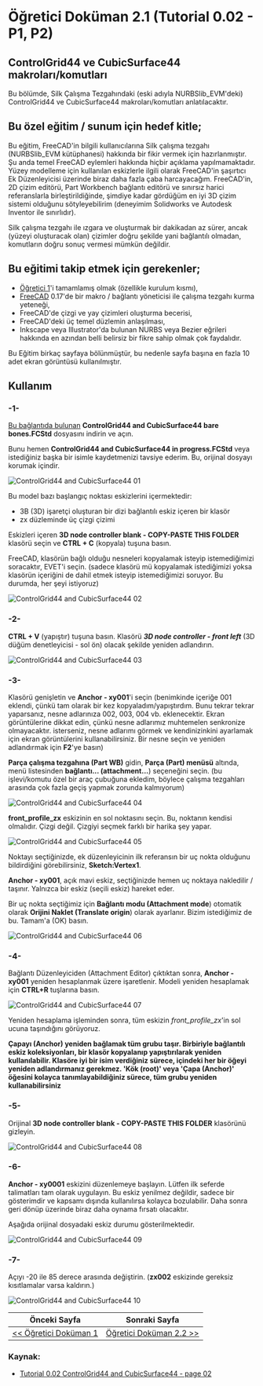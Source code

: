 # Öğretici Doküman 2.1 (Tutorial 0.02 - P1, P2)

## ControlGrid44 ve CubicSurface44 makroları/komutları

Bu bölümde, Silk Çalışma Tezgahındaki (eski adıyla NURBSlib_EVM'deki) ControlGrid44 ve CubicSurface44 makroları/komutları anlatılacaktır.

## Bu özel eğitim / sunum için hedef kitle;

Bu eğitim, FreeCAD'in bilgili kullanıcılarına Silk çalışma tezgahı (NURBSlib_EVM kütüphanesi) hakkında bir fikir vermek için hazırlanmıştır. Şu anda temel FreeCAD eylemleri hakkında hiçbir açıklama yapılmamaktadır. Yüzey modelleme için kullanılan eskizlerle ilgili olarak FreeCAD'in şaşırtıcı Ek Düzenleyicisi üzerinde biraz daha fazla çaba harcayacağım. FreeCAD'in, 2D çizim editörü, Part Workbench bağlantı editörü ve sınırsız harici referanslarla birleştirildiğinde, şimdiye kadar gördüğüm en iyi 3D çizim sistemi olduğunu sötyleyebilirim (deneyimim Solidworks ve Autodesk Inventor ile sınırlıdır).

Silk çalışma tezgahı ile ızgara ve oluşturmak bir dakikadan az sürer, ancak (yüzeyi oluşturacak olan) çizimler doğru şekilde yani bağlantılı olmadan, komutların doğru sonuç vermesi mümkün değildir.

## Bu eğitimi takip etmek için gerekenler;

* [Öğretici 1](freecad-silk-wb-ogretici-dokuman-1.html)'i tamamlamış olmak (özellikle kurulum kısmı),
* [FreeCAD](http://www.freecadweb.org/) 0.17'de bir makro / bağlantı yöneticisi ile çalışma tezgahı kurma yeteneği, 
* FreeCAD'de çizgi ve yay çizimleri oluşturma becerisi,
* FreeCAD'deki üç temel düzlemin anlaşılması,
* Inkscape veya Illustrator'da bulunan NURBS veya Bezier eğrileri hakkında en azından belli belirsiz bir fikre sahip olmak çok faydalıdır.

Bu Eğitim birkaç sayfaya bölünmüştür, bu nedenle sayfa başına en fazla 10 adet ekran görüntüsü kullanılmıştır.

## Kullanım

### -1-

[Bu bağlantıda bulunan](https://github.com/edwardvmills/NURBSlib_EVM/blob/master/Tutorial%20Models/ControlGridd44%20and%20CubicSurface44/ControlGrid44%20and%20CubicSurface44%20bare%20bones.FCStd) **ControlGrid44 and CubicSurface44 bare bones.FCStd** dosyasını indirin ve açın.

Bunu hemen **ControlGrid44 and CubicSurface44 in progress.FCStd** veya istediğiniz başka bir isimle kaydetmenizi tavsiye ederim. Bu, orijinal dosyayı korumak içindir.

![ControlGrid44 and CubicSurface44 01](https://raw.githubusercontent.com/edwardvmills/NURBSlib_EVM/master/Tutorial%20Models/ControlGridd44%20and%20CubicSurface44/ControlGrid44%20and%20CubicSurface44%2001.png)

Bu model bazı başlangıç noktası eskizlerini içermektedir:

* 3B (3D) işaretçi oluşturan bir dizi bağlantılı eskiz içeren bir klasör
* zx düzleminde üç çizgi çizimi

Eskizleri içeren **3D node controller blank - COPY-PASTE THIS FOLDER** klasörü seçin ve **CTRL + C** (kopyala)  tuşuna basın.

FreeCAD, klasörün bağlı olduğu nesneleri kopyalamak isteyip istemediğimizi soracaktır, EVET'i seçin. (sadece klasörü mü kopyalamak istediğimizi yoksa klasörün içeriğini de dahil etmek isteyip istemediğimizi soruyor. Bu durumda, her şeyi istiyoruz)

![ControlGrid44 and CubicSurface44 02](https://raw.githubusercontent.com/edwardvmills/NURBSlib_EVM/master/Tutorial%20Models/ControlGridd44%20and%20CubicSurface44/ControlGrid44%20and%20CubicSurface44%2002.png)

### -2-

**CTRL + V** (yapıştır) tuşuna basın. Klasörü ***3D node controller - front left*** (3D düğüm denetleyicisi - sol ön)  olacak şekilde yeniden adlandırın.

![ControlGrid44 and CubicSurface44 03](https://raw.githubusercontent.com/edwardvmills/NURBSlib_EVM/master/Tutorial%20Models/ControlGridd44%20and%20CubicSurface44/ControlGrid44%20and%20CubicSurface44%2003.png)

### -3-

Klasörü genişletin ve **Anchor - xy001**'i seçin (benimkinde içeriğe 001 eklendi, çünkü tam olarak bir kez kopyaladım/yapıştırdım. Bunu tekrar tekrar yaparsanız, nesne adlarınıza 002, 003, 004 vb. eklenecektir. Ekran görüntülerine dikkat edin, çünkü nesne adlarımız muhtemelen senkronize olmayacaktır. isterseniz, nesne adlarımı görmek ve kendinizinkini ayarlamak için ekran görüntülerini kullanabilirsiniz. Bir nesne seçin ve yeniden adlandırmak için **F2**'ye basın)

**Parça çalışma tezgahına (Part WB)** gidin, **Parça (Part) menüsü** altında, menü listesinden **bağlantı... (attachment...**) seçeneğini seçin. (bu işlevi/komutu özel bir araç çubuğuna ekledim, böylece çalışma tezgahları arasında çok fazla geçiş yapmak zorunda kalmıyorum)

![ControlGrid44 and CubicSurface44 04](https://raw.githubusercontent.com/edwardvmills/NURBSlib_EVM/master/Tutorial%20Models/ControlGridd44%20and%20CubicSurface44/ControlGrid44%20and%20CubicSurface44%2004.png)

**front_profile_zx** eskizinin en sol noktasını seçin. Bu, noktanın kendisi olmalıdır. Çizgi değil. Çizgiyi seçmek farklı bir harika şey yapar.

![ControlGrid44 and CubicSurface44 05](https://raw.githubusercontent.com/edwardvmills/NURBSlib_EVM/master/Tutorial%20Models/ControlGridd44%20and%20CubicSurface44/ControlGrid44%20and%20CubicSurface44%2005.png)

Noktayı seçtiğinizde, ek düzenleyicinin ilk referansın bir uç nokta olduğunu bildirdiğini görebilirsiniz, **Sketch:Vertex1**.

**Anchor - xy001**, açık mavi eskiz, seçtiğinizde hemen uç noktaya nakledilir / taşınır. Yalnızca bir eskiz (seçili eskiz) hareket eder.

Bir uç nokta seçtiğimiz için **Bağlantı modu (Attachment mode**) otomatik olarak **Orijini Naklet (Translate origin**) olarak ayarlanır. Bizim istediğimiz de bu. Tamam'a (OK) basın.

![ControlGrid44 and CubicSurface44 06](https://raw.githubusercontent.com/edwardvmills/NURBSlib_EVM/master/Tutorial%20Models/ControlGridd44%20and%20CubicSurface44/ControlGrid44%20and%20CubicSurface44%2006.png)

### -4-

Bağlantı Düzenleyiciden (Attachment Editor) çıktıktan sonra, **Anchor - xy001** yeniden hesaplanmak üzere işaretlenir. Modeli yeniden hesaplamak için **CTRL+R** tuşlarına basın.

![ControlGrid44 and CubicSurface44 07](https://raw.githubusercontent.com/edwardvmills/NURBSlib_EVM/master/Tutorial%20Models/ControlGridd44%20and%20CubicSurface44/ControlGrid44%20and%20CubicSurface44%2007.png)

Yeniden hesaplama işleminden sonra, tüm eskizin *front_profile_zx*'in sol ucuna taşındığını görüyoruz.

**Çapayı (Anchor) yeniden bağlamak tüm grubu taşır. Birbiriyle bağlantılı eskiz koleksiyonları, bir klasör kopyalanıp yapıştırılarak yeniden kullanılabilir. Klasöre iyi bir isim verdiğiniz sürece, içindeki her bir öğeyi yeniden adlandırmanız gerekmez. 'Kök (root)' veya 'Çapa (Anchor)' öğesini kolayca tanımlayabildiğiniz sürece, tüm grubu yeniden kullanabilirsiniz**

### -5-

Orijinal **3D node controller blank - COPY-PASTE THIS FOLDER** klasörünü gizleyin.

![ControlGrid44 and CubicSurface44 08](https://raw.githubusercontent.com/edwardvmills/NURBSlib_EVM/master/Tutorial%20Models/ControlGridd44%20and%20CubicSurface44/ControlGrid44%20and%20CubicSurface44%2008.png)

### -6-

**Anchor - xy0001** eskizini düzenlemeye başlayın. Lütfen ilk seferde talimatları tam olarak uygulayın. Bu eskiz yenilmez değildir, sadece bir gösterimdir ve kapsamı dışında kullanılırsa kolayca bozulabilir. Daha sonra geri dönüp üzerinde biraz daha oynama fırsatı olacaktır.

Aşağıda orijinal dosyadaki eskiz durumu gösterilmektedir.

![ControlGrid44 and CubicSurface44 09](https://raw.githubusercontent.com/edwardvmills/NURBSlib_EVM/master/Tutorial%20Models/ControlGridd44%20and%20CubicSurface44/ControlGrid44%20and%20CubicSurface44%2009.png)

### -7-

Açıyı -20 ile 85 derece arasında değiştirin. (**zx002** eskizinde gereksiz kısıtlamalar varsa kaldırın.)

![ControlGrid44 and CubicSurface44 10](https://raw.githubusercontent.com/edwardvmills/NURBSlib_EVM/master/Tutorial%20Models/ControlGridd44%20and%20CubicSurface44/ControlGrid44%20and%20CubicSurface44%2010.png)

| Önceki Sayfa                                                      | Sonraki Sayfa                                                       |
| ----------------------------------------------------------------- | ------------------------------------------------------------------- |
| [<< Öğretici Doküman 1 ](egitim_1.md) | [Öğretici Doküman 2.2 >>](egitim_2-2.md) |

### Kaynak:

* [Tutorial 0.02 ControlGrid44 and CubicSurface44 - page 02](https://github.com/edwardvmills/NURBSlib_EVM/blob/gh-pages/Tutorial%200.02%20ControlGrid44%20and%20CubicSurface44%20-%20page%2001.md)
